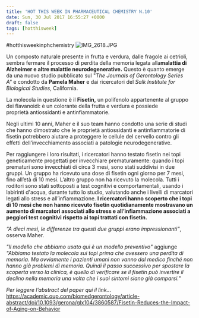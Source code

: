 ```yaml
---
title: 'HOT THIS WEEK IN PHARMACEUTICAL CHEMISTRY N.10'
date: Sun, 30 Jul 2017 16:55:27 +0000
draft: false
tags: [hotthisweek]
---
```


#hotthisweekinphchemistry ![IMG_2618.JPG](/img/hot-this-week-in-pharmaceutical-chemistry-n-10.md/img_2618.jpg)

Un composto naturale presente in frutta e verdura, dalle fragole ai cetrioli, sembra fermare il processo di perdita della memoria legata alla**malattia di Alzheimer e altre malattie neurodegenerative.** Questo è quanto emerge da una nuovo studio pubblicato sul "_The Journals of Gerontology Series A"_ e condotto da **Pamela Maher** e dai ricercatori del _Salk Institute for Biological Studies_, California.

La molecola in questione è il **Fisetin,** un polifenolo appartenente al gruppo dei flavanoidi: è un colorante della frutta e verdura e possiede proprietà antiossidanti e antinfiammatorie.

Negli ultimi 10 anni, Maher e il suo team hanno condotto una serie di studi che hanno dimostrato che le proprietà antiossidanti e antinfiammatorie di fisetin potrebbero aiutare a proteggere le cellule del cervello contro gli effetti dell’invecchiamento associati a patologie neurodegenerative.

Per raggiungere i loro risultati, i ricercatori hanno testato fisetin nei topi geneticamente progettati per invecchiare prematuramente: quando i topi prematuri sono invecchiati di circa 3 mesi, sono stati suddivisi in due gruppi. Un gruppo ha ricevuto una dose di fisetin ogni giorno per 7 mesi, fino all’età di 10 mesi. L’altro gruppo non ha ricevuto la molecola. Tutti i roditori sono stati sottoposti a test cognitivi e comportamentali, usando i labirinti d'acqua, durante tutto lo studio, valutando anche i livelli di marcatori legati allo stress e all’infiammazione. **I ricercatori hanno scoperto che i topi di 10 mesi che non hanno ricevuto fisetin quotidianamente mostravano un aumento di marcatori associati allo stress e all’infiammazione associati a peggiori test cognitivi rispetto ai topi trattati con fisetin.**

_“A dieci mesi, le differenze tra questi due gruppi erano impressionanti”_, osserva Maher.

_"Il modello che abbiamo usato qui è un modello preventivo"_ aggiunge _"Abbiamo testato la molecola sui topi prima che avessero una perdita di memoria. Ma ovviamente i pazienti umani non vanno dal medico finché non hanno già problemi di memoria. Quindi il passo successivo per spostare la scoperta verso la clinica, è quello di verificare se il fisetin può invertire il declino nella memoria una volta che i suoi sintomi siano già comparsi."_

_Per leggere l’abstract del paper qui il link…_ https://academic.oup.com/biomedgerontology/article-abstract/doi/10.1093/gerona/glx104/3860587/Fisetin-Reduces-the-Impact-of-Aging-on-Behavior
